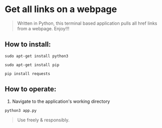 # Get all links on a webpage

> Written in Python, this terminal based application pulls all href links from a webpage. Enjoy!!!

## How to install:
```
sudo apt-get install python3
```

```
sudo apt-get install pip
```

```
pip install requests
```

## How to operate:
1. Navigate to the application's working directory
```
python3 app.py
```

> Use freely & responsibly.
